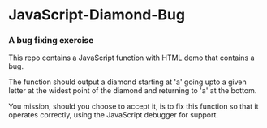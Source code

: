 # JavaScript-Diamond-Bug
### A bug fixing exercise

This repo contains a JavaScript function with HTML demo that contains a bug.

The function should output a diamond starting at 'a' going upto a given letter at the widest point of the diamond and 
returning to 'a' at the bottom.

You mission, should you choose to accept it, is to fix this function so that it operates correctly, using the 
JavaScript debugger for support.

